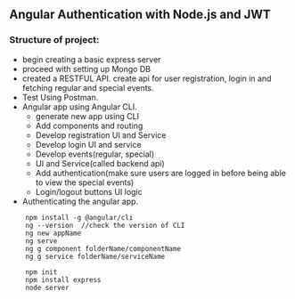 ## Angular Authentication with Node.js and JWT

### Structure of project: 
* begin creating a basic express server
* proceed with setting up Mongo DB 
* created a RESTFUL API. create api for user registration, login in and fetching regular and special events.
* Test Using Postman. 
* Angular app using Angular CLI.
    * generate new app using CLI
    * Add components and routing
    * Develop registration UI and Service
    * Develop login UI and service 
    * Develop events(regular, special) 
    * UI and Service(called backend api)
    * Add authentication(make sure users are logged in before being able to view the special events)
    * Login/logout buttons UI logic
* Authenticating the angular app.

~~~
    npm install -g @angular/cli
    ng --version  //check the version of CLI
    ng new appName
    ng serve
    ng g component folderName/componentName
    ng g service folderName/serviceName  
    
    npm init
    npm install express
    node server
~~~



